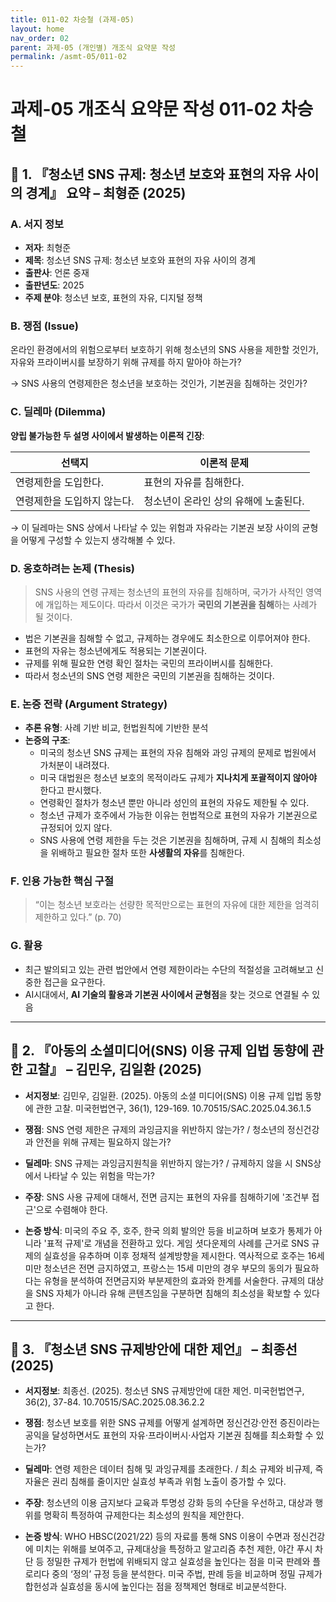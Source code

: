 ```yaml
---
title: 011-02 차승철 (과제-05)
layout: home
nav_order: 02
parent: 과제-05 (개인별) 개조식 요약문 작성
permalink: /asmt-05/011-02
---
```


# 과제-05 개조식 요약문 작성 011-02 차승철 

## 📘 1. 『청소년 SNS 규제: 청소년 보호와 표현의 자유 사이의 경계』 요약 – 최형준 (2025)

### A. 서지 정보  
- **저자**: 최형준
- **제목**: 청소년 SNS 규제: 청소년 보호와 표현의 자유 사이의 경계
- **출판사**: 언론 중재 
- **출판년도**: 2025
- **주제 분야**: 청소년 보호, 표현의 자유, 디지털 정책


### B. 쟁점 (Issue)  
온라인 환경에서의 위험으로부터 보호하기 위해 청소년의 SNS 사용을 제한할 것인가, 자유와 프라이버시를 보장하기 위해 규제를 하지 말아야 하는가?

→ SNS 사용의 연령제한은 청소년을 보호하는 것인가, 기본권을 침해하는 것인가?



### C. 딜레마 (Dilemma)  
**양립 불가능한 두 설명 사이에서 발생하는 이론적 긴장**:

| 선택지 | 이론적 문제 |
|--------|-------------|
| 연령제한을 도입한다. | 표현의 자유를 침해한다.  |
| 연령제한을 도입하지 않는다. | 청소년이 온라인 상의 유해에 노출된다. |

→ 이 딜레마는 SNS 상에서 나타날 수 있는 위험과 자유라는 기본권 보장 사이의 균형을 어떻게 구성할 수 있는지 생각해볼 수 있다.


### D. 옹호하려는 논제 (Thesis)  
>  SNS 사용의 연령 규제는 청소년의 표현의 자유를 침해하며, 국가가 사적인 영역에 개입하는 제도이다. 따라서 이것은 국가가 **국민의 기본권을 침해**하는 사례가 될 것이다.
> 
- 법은 기본권을 침해할 수 없고, 규제하는 경우에도 최소한으로 이루어져야 한다.
- 표현의 자유는 청소년에게도 적용되는 기본권이다.
- 규제를 위해 필요한 연령 확인 절차는 국민의 프라이버시를 침해한다.
- 따라서 청소년의 SNS 연령 제한은 국민의 기본권을 침해하는 것이다.

### E. 논증 전략 (Argument Strategy)  
- **추론 유형**: 사례 기반 비교, 헌법원칙에 기반한 분석
- **논증의 구조**:
    - 미국의 청소년 SNS 규제는 표현의 자유 침해와 과잉 규제의 문제로 법원에서 가처분이 내려졌다.
    - 미국 대법원은 청소년 보호의 목적이라도 규제가 **지나치게 포괄적이지 않아야** 한다고 판시했다.
    - 연령확인 절차가 청소년 뿐만 아니라 성인의 표현의 자유도 제한될 수 있다.
    - 청소년 규제가 호주에서 가능한 이유는 헌법적으로 표현의 자유가 기본권으로 규정되어 있지 않다.
    - SNS 사용에 연령 제한을 두는 것은 기본권을 침해하며, 규제 시 침해의 최소성을 위배하고 필요한 절차 또한 **사생활의 자유**를 침해한다.


### F. 인용 가능한 핵심 구절
> “이는 청소년 보호라는 선량한 목적만으로는 표현의 자유에 대한 제한을 엄격히 제한하고 있다.” (p. 70)


### G. 활용
- 최근 발의되고 있는 관련 법안에서 연령 제한이라는 수단의 적절성을 고려해보고 신중한 접근을 요구한다.
- AI시대에서, **AI 기술의 활용과 기본권 사이에서 균형점**을 찾는 것으로 연결될 수 있음

---

## 📘 2. 『아동의 소셜미디어(SNS) 이용 규제 입법 동향에 관한 고찰』 – 김민우, 김일환 (2025)

- **서지정보**: 김민우, 김일환. (2025). 아동의 소셜 미디어(SNS) 이용 규제 입법 동향에 관한 고찰. 미국헌법연구, 36(1), 129-169. 10.70515/SAC.2025.04.36.1.5

- **쟁점**: SNS 연령 제한은 규제의 과잉금지을 위반하지 않는가? / 청소년의 정신건강과 안전을 위해 규제는 필요하지 않는가?  
- **딜레마**: SNS 규제는 과잉금지원칙을 위반하지 않는가? / 규제하지 않을 시 SNS상에서 나타날 수 있는 위험을 막는가?  
- **주장**: SNS 사용 규제에 대해서, 전면 금지는 표현의 자유를 침해하기에 '조건부 접근'으로 수렴해야 한다.  
- **논증 방식**: 미국의 주요 주, 호주, 한국 의회 발의안 등을 비교하며 보호가 통제가 아니라 '표적 규제'로 개념을 전환하고 있다. 게임 셧다운제의 사례를 근거로 SNS 규제의 실효성을 유추하며 이후 정채적 설계방향을 제시한다. 
역사적으로 호주는 16세 미만 청소년은 전면 금지하였고, 프랑스는 15세 미만의 경우 부모의 동의가 필요하다는 유형을 분석하여 전면금지와 부분제한의 효과와 한계를 서술한다. 규제의 대상을 SNS 자체가 아니라 유해 콘텐츠임을 구분하면 침해의 최소성을 확보할 수 있다고 한다.


---

## 📘 3. 『청소년 SNS 규제방안에 대한 제언』 – 최종선 (2025)

- **서지정보**: 최종선. (2025). 청소년 SNS 규제방안에 대한 제언. 미국헌법연구, 36(2), 37-84. 10.70515/SAC.2025.08.36.2.2

- **쟁점**: 청소년 보호를 위한 SNS 규제를 어떻게 설계하면 정신건강·안전 증진이라는 공익을 달성하면서도 표현의 자유·프라이버시·사업자 기본권 침해를 최소화할 수 있는가?  
- **딜레마**: 연령 제한은 데이터 침해 및 과잉규제를 초래한다. / 최소 규제와 비규제, 즉 자율은 권리 침해를 줄이지만 실효성 부족과 위험 노출이 증가할 수 있다.  
- **주장**: 청소년의 이용 금지보다 교육과 투명성 강화 등의 수단을 우선하고, 대상과 행위를 명확히 특정하여 규제한다는 최소성의 원칙을 제안한다. 

- **논증 방식**: WHO HBSC(2021/22) 등의 자료를 통해 SNS 이용이 수면과 정신건강에 미치는 위해를 보여주고, 규제대상을 특정하고 알고리즘 추천 제한, 야간 푸시 차단 등 정밀한 규제가 헌법에 위배되지 않고 실효성을 높인다는 점을 미국 판례와 플로리다 중의 ‘정의’ 규정 등을 분석한다. 미국 주법, 판례 등을 비교하며 정밀 규제가 합헌성과 실효성을 동시에 높인다는 점을 정책제언 형태로 비교분석한다.



